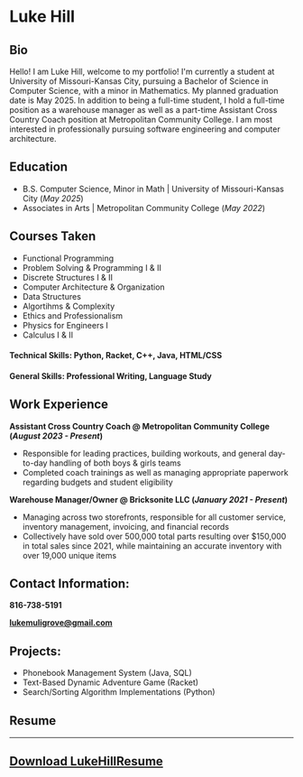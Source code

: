 # Luke Hill

## Bio
Hello! I am Luke Hill, welcome to my portfolio! I'm currently a student at University of Missouri-Kansas City, pursuing a Bachelor of Science in Computer Science, with a minor in Mathematics. My planned graduation date is May 2025. In addition to being a full-time student, I hold a full-time position as a warehouse manager as well as a part-time Assistant Cross Country Coach position at Metropolitan Community College. I am most interested in professionally pursuing software engineering and computer architecture.


## Education						       		
- B.S. Computer Science, Minor in Math	| University of Missouri-Kansas City (_May 2025_)
- Associates in Arts | Metropolitan Community College (_May 2022_)

## Courses Taken
- Functional Programming
- Problem Solving & Programming I & II
- Discrete Structures I & II
- Computer Architecture & Organization
- Data Structures
- Algortihms & Complexity
- Ethics and Professionalism
- Physics for Engineers I
- Calculus I & II

#### Technical Skills: Python, Racket, C++, Java, HTML/CSS
#### General Skills: Professional Writing, Language Study

## Work Experience
**Assistant Cross Country Coach @ Metropolitan Community College (_August 2023 - Present_)**
- Responsible for leading practices, building workouts, and general day-to-day handling of both boys & girls teams
- Completed coach trainings as well as managing appropriate paperwork regarding budgets and student eligibility

**Warehouse Manager/Owner @ Bricksonite LLC (_January 2021 - Present_)**
- Managing across two storefronts, responsible for all customer service, inventory management, invoicing, and financial records
- Collectively have sold over 500,000 total parts resulting over $150,000 in total sales since 2021, while maintaining an accurate inventory with over 19,000 unique items
  
## Contact Information:
**816-738-5191**

**lukemuligrove@gmail.com**

## Projects:
- Phonebook Management System (Java, SQL)
- Text-Based Dynamic Adventure Game (Racket)
- Search/Sorting Algorithm Implementations (Python)

## Resume
---
[Download LukeHillResume](/assets/LukeHillResume.pdf)
---


